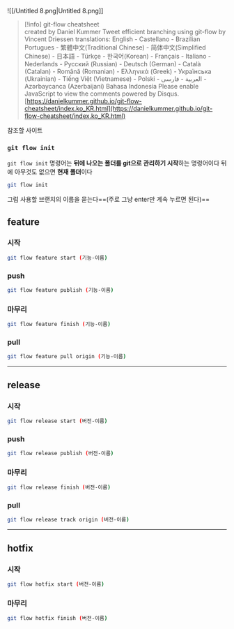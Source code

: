 ![[/Untitled 8.png|Untitled 8.png]]

> [!info] git-flow cheatsheet  
> created by Daniel Kummer Tweet efficient branching using git-flow by Vincent Driessen translations: English - Castellano - Brazilian Portugues - 繁體中文(Traditional Chinese) - 简体中文(Simplified Chinese) - 日本語 - Türkçe - 한국어(Korean) - Français - Italiano - Nederlands - Русский (Russian) - Deutsch (German) - Català (Catalan) - Română (Romanian) - Ελληνικά (Greek) - Українська (Ukrainian) - Tiếng Việt (Vietnamese) - Polski - العربية - فارسی - Azərbaycanca (Azerbaijani) Bahasa Indonesia Please enable JavaScript to view the comments powered by Disqus.  
> [https://danielkummer.github.io/git-flow-cheatsheet/index.ko_KR.html](https://danielkummer.github.io/git-flow-cheatsheet/index.ko_KR.html)  

참조할 사이트

### `git flow init`

`git flow init` 명령어는 **뒤에 나오는 폴더를 git으로 관리하기 시작**하는 명령어이다 뒤에 아무것도 없으면 **현재 폴더**이다

```Bash
git flow init
```

그럼 사용할 브랜치의 이름을 묻는다==(주로 그냥 enter만 계속 누르면 된다)==

## feature

### **시작**

```Bash
git flow feature start (기능-이름)
```

### **push**

```Bash
git flow feature publish (기능-이름)
```

### **마무리**

```Bash
git flow feature finish (기능-이름)
```

### pull

```Bash
git flow feature pull origin (기능-이름)
```

---

## release

### **시작**

```Bash
git flow release start (버전-이름)
```

### **push**

```Bash
git flow release publish (버전-이름)
```

### **마무리**

```Bash
git flow release finish (버전-이름)
```

### pull

```Bash
git flow release track origin (버전-이름)
```

---

## hotfix

### **시작**

```Bash
git flow hotfix start (버전-이름)
```

### **마무리**

```Bash
git flow hotfix finish (버전-이름)
```